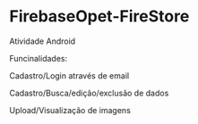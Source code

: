 # FirebaseOpet-FireStore
Atividade Android

Funcinalidades:

Cadastro/Login através de email

Cadastro/Busca/edição/exclusão de dados

Upload/Visualização de imagens
